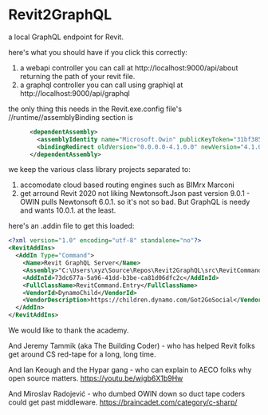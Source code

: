 # Revit2GraphQL
a local GraphQL endpoint for Revit.

here's what you should have if you click this correctly:

1) a webapi controller you can call at http://localhost:9000/api/about returning the path of your revit file.
1) a graphql controller you can call using graphiql at http://localhost:9000/api/graphql


the only thing this needs in the Revit.exe.config file's //runtime//assemblyBinding section is

~~~ XML
      <dependentAssembly>
        <assemblyIdentity name="Microsoft.Owin" publicKeyToken="31bf3856ad364e35" culture="neutral" />
        <bindingRedirect oldVersion="0.0.0.0-4.1.0.0" newVersion="4.1.0.0" />
      </dependentAssembly>
~~~

we keep the various class library projects separated to:

1) accomodate cloud based routing engines such as BIMrx Marconi
1) get arround Revit 2020 not liking Newtonsoft.Json past version 9.0.1 - OWIN pulls Newtonsoft 6.0.1. so it's not so bad. But GraphQL is needy and wants 10.0.1. at the least.

here's an .addin file to get this loaded:

~~~ XML
<?xml version="1.0" encoding="utf-8" standalone="no"?>
<RevitAddIns>
  <AddIn Type="Command">
    <Name>Revit GraphQL Server</Name>
    <Assembly>"C:\Users\xyz\Source\Repos\Revit2GraphQL\src\RevitCommand\bin\Debug\RevitCommand.dll"</Assembly>
    <AddInId>73dc677a-5a96-41dd-b3be-ca81d06dfc2c</AddInId>
    <FullClassName>RevitCommand.Entry</FullClassName>
    <VendorId>DynamoChild</VendorId>
    <VendorDescription>https://children.dynamo.com/Got2GoSocial</VendorDescription>
  </AddIn>
</RevitAddIns>
~~~


We would like to thank the academy.

And Jeremy Tammik (aka The Building Coder) - who has helped Revit folks get around CS red-tape for a long, long time.

And Ian Keough and the Hypar gang - who can explain to AECO folks why open source matters. https://youtu.be/wigb6X1b9Hw

And Miroslav Radojević - who dumbed OWIN down so duct tape coders could get past middleware. https://braincadet.com/category/c-sharp/
